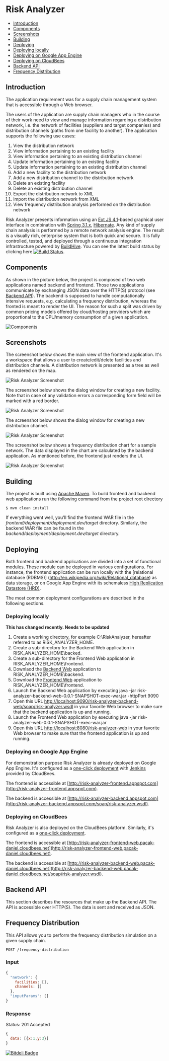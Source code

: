 # Risk Analyzer

* [Introduction](#introduction)
* [Components](#components)
* [Screenshots](#screenshots)
* [Building](#building)
* [Deploying](#deploying)
 * [Deploying locally](#deploying-locally)
 * [Deploying on Google App Engine](#deploying-on-google-app-engine)
 * [Deploying on CloudBees](#deploying-on-cloudbees)
* [Backend API](#backend-api)
 * [Frequency Distribution](#frequency-distribution)

## Introduction
The application requirement was for a supply chain management system that is accessible through a Web browser.

The users of the application are supply chain managers who in the course of their work need to view and manage information regarding
a distribution network, i.e. the network of facilities (suppliers and target companies) and distribution channels (paths
from one facility to another). The application supports the following use cases:

1. View the distribution network
2. View information pertaining to an existing facility
3. View information pertaining to an existing distribution channel
4. Update information pertaining to an existing facility
5. Update information pertaining to an existing distribution channel
6. Add a new facility to the distribution network
7. Add a new distribution channel to the distribution network
8. Delete an existing facility
9. Delete an existing distribution channel
10. Export the distribution network to XML
11. Import the distribution network from XML
12. View frequency distribution analysis performed on the distribution network

Risk Analyzer presents information using an [Ext JS 4.1](http://www.sencha.com/products/extjs)-based graphical user interface
in combination with [Spring 3.1.x](http://static.springsource.org/spring/docs/3.1.x/spring-framework-reference/html),
[Hibernate](http://www.hibernate.org). Any kind of supply chain analysis is performed by a remote network analysis engine.
The result is a visually rich, enterprise system that is both quick and secure. It is fully controlled, tested,
and deployed through a continuous integration infrastructure powered by [BuildHive](https://buildhive.cloudbees.com).
You can see the latest build status by clicking here
[![Build Status](https://buildhive.cloudbees.com/job/danielpacak/job/risk-analyzer/badge/icon)](https://buildhive.cloudbees.com/job/danielpacak/job/risk-analyzer/). 

## Components
As shown in the picture below, the project is composed of two web applications named backend and frontend.
Those two applications communicate by exchanging JSON data over the HTTP(S) protocol (see [Backend API](#backend-api)).
The backend is supposed to handle computationally intensive requests, e.g. calculating a frequency distribution,
whereas the fronted is meant to render the UI. The reason for such a split was driven by common pricing models
offered by cloud/hosting providers which are proportional to the CPU/memory consumption of a given application.

![Components](https://github.com/danielpacak/risk-analyzer/raw/master/README/components.png)

## Screenshots
The screenshot below shows the main view of the frontend application. It's a workspace that allows a user
to create/edit/delete facilities and distribution channels. A distribution network is presented as a tree
as well as rendered on the map.

![Risk Analyzer Screenshot](https://github.com/danielpacak/risk-analyzer/raw/master/README/risk-analyzer.png)

The screenshot below shows the dialog window for creating a new facility. Note that in case of any validation
errors a corresponding form field will be marked with a red border.
  
![Risk Analyzer Screenshot](https://github.com/danielpacak/risk-analyzer/raw/master/README/node-dialog.png)

The screenshot below shows the dialog window for creating a new distribution channel.

![Risk Analyzer Screenshot](https://github.com/danielpacak/risk-analyzer/raw/master/README/edge-dialog.png)

The screenshot below shows a frequency distribution chart for a sample network. The data displayed in the chart
are calculated by the backend application. As mentioned before, the frontend just renders the UI.

![Risk Analyzer Screenshot](https://github.com/danielpacak/risk-analyzer/raw/master/README/simulation.png)

## Building
The project is built using [Apache Maven](http://maven.apache.org). To build frontend and backend web
applications run the following command from the project root directory

`$ mvn clean install`

If everything went well, you'll find the frontend WAR file in the *frontend/deployment/deployment.dev/target* directory.
Similarly, the backend WAR file can be found in the *backend/deployment/deployment.dev/target* directory.

## Deploying
Both frontend and backend applications are divided into a set of functional modules. These module can be deployed in
various configurations. For instance, the frontend application can be run locally with the [relational database (RDBMS)]
(http://en.wikipedia.org/wiki/Relational_database) as data storage, or on Google App Engine with its schemaless
[High Replication Datastore (HRD)](https://developers.google.com/appengine/docs/java/datastore/overview).

The most common deployment configurations are described in the following sections.

### Deploying locally

**This has changed recently. Needs to be updated**

1. Create a working directory, for example C:\RiskAnalyzer, hereafter referred to as RISK_ANALYZER_HOME.
2. Create a sub-directory for the Backend Web application in RISK_ANALYZER_HOME\backed.
3. Create a sub-directory for the Frontend Web application in RISK_ANALYZER_HOME\frontend.
4. Downlaod the [Backend Web](https://buildhive.cloudbees.com/job/danielpacak/job/risk-analyzer/lastStableBuild/com.scirisk$risk-analyzer-backend-web/artifact/com.scirisk/risk-analyzer-backend-web/0.0.1-SNAPSHOT/risk-analyzer-backend-web-0.0.1-SNAPSHOT-exec-war.jar) application to RISK_ANALYZER_HOME\backend.
5. Download the [Frontend Web](https://buildhive.cloudbees.com/job/danielpacak/job/risk-analyzer/lastStableBuild/com.scirisk$risk-analyzer-web/artifact/com.scirisk/risk-analyzer-web/0.0.1-SNAPSHOT/risk-analyzer-web-0.0.1-SNAPSHOT-exec-war.jar) application to RISK_ANALYZER_HOME\frontend.
6. Launch the Backend Web application by executing java -jar risk-analyzer-backend-web-0.0.1-SNAPSHOT-exec-war.jar -httpPort 9090
7. Open this URL [http://localhost:9090/risk-analyzer-backend-web/soap/risk-analyzer.wsdl](http://localhost:9090/risk-analyzer-backend-web/soap/risk-analyzer.wsdl) in your favorite Web browser to make sure that the backend application is up and running.
8. Launch the Frontend Web application by executing java -jar risk-analyzer-web-0.0.1-SNAPSHOT-exec-war.jar
9. Open this URL [http://localhost:8080/risk-analyzer-web](http://localhost:8080/risk-analyzer-web) in your favorite Web browser to make sure that the frontend application is up and running.

### Deploying on Google App Engine
For demonstration purpose Risk Analyzer is already deployed on Google App Engine. It's configured
as a [one-click deployment](https://pacak-daniel.ci.cloudbees.com/job/risk-analyzer-deployment-google)
with [Jenkins](http://jenkins-ci.org/) provided by CloudBees.

The frontend is accessible at [http://risk-analyzer-frontend.appspot.com](http://risk-analyzer-frontend.appspot.com).

The backend is accessible at [http://risk-analyzer-backend.appspot.com](http://risk-analyzer-backend.appspot.com/soap/risk-analyzer.wsdl).

### Deploying on CloudBees
Risk Analyzer is also deployed on the CloudBees platform. Similarly, it's configured as a
[one-click deployment](https://pacak-daniel.ci.cloudbees.com/job/risk-analyzer-deployment-cloudbees).

The frontend is accessible at [http://risk-analyzer-frontend-web.pacak-daniel.cloudbees.net](http://risk-analyzer-frontend-web.pacak-daniel.cloudbees.net).

The backend is accessible at [http://risk-analyzer-backend-web.pacak-daniel.cloudbees.net](http://risk-analyzer-backend-web.pacak-daniel.cloudbees.net/soap/risk-analyzer.wsdl).

## Backend API
This section describes the resources that make up the Backend API. The API is accessible over HTTP(S). The data is sent and received
as JSON.

## Frequency Distribution
This API allows you to perform the frequency distribution simulation on a given supply chain.

`POST /frequency-distribution`

### Input
```javascript
{
  "network": {
    facilities: [],
    channels: []
  },
  "inputParams": []
}
```

### Response
Status: 201 Accepted

```javascript
{
  data: [{x:1,y:3}]
}
```


[![Bitdeli Badge](https://d2weczhvl823v0.cloudfront.net/danielpacak/risk-analyzer/trend.png)](https://bitdeli.com/free "Bitdeli Badge")

